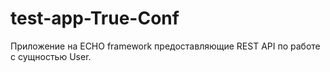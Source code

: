 # test-app-True-Conf
Приложение на ECHO framework предоставляющие REST API по работе с сущностью User.
